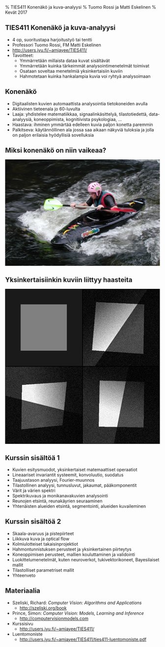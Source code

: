 % TIES411 Konenäkö ja kuva-analyysi
% Tuomo Rossi ja Matti Eskelinen
% Kevät 2017

## TIES411 Konenäkö ja kuva-analyysi

* 4 op, suoritustapa harjoitustyö tai tentti
* Professori Tuomo Rossi, FM Matti Eskelinen
* <http://users.jyu.fi/~amjayee/TIES411/>
* Tavoitteet:
    - Ymmärretään millaista dataa kuvat sisältävät
    - Ymmärretään kuinka tärkeimmät analysointimenetelmät toimivat
    - Osataan soveltaa menetelmiä yksinkertaisiin kuviin
    - Hahmotetaan kuinka hankalampia kuvia voi ryhtyä analysoimaan

## Konenäkö

* Digitaalisten kuvien automaattista analysointia tietokoneiden avulla
* Aktiivinen tieteenala jo 60-luvulta
* Laaja: yhdistelee matematiikkaa, signaalinkäsittelyä, tilastotiedettä,
  data-analyysiä, koneoppimista, kognitiivista psykologiaa, ...
* Haastava: ihminen ymmärtää edelleen kuvia paljon konetta paremmin
* Palkitseva: käytännöllinen ala jossa saa aikaan näkyviä tuloksia ja jolla on
  paljon erilaisia hyödyllisiä sovelluksia

## Miksi konenäkö on niin vaikeaa?

![Mitä kuvassa on? (Lähde: www.freeimages.co.uk)](images/sportcanoe1331.jpg)

## Yksinkertaisiinkin kuviin liittyy haasteita

![Kuvien haasteita](images/rects.png)

## Kurssin sisältöä 1

* Kuvien esitysmuodot, yksinkertaiset matemaattiset operaatiot
* Lineaariset invariantit systeemit, konvoluutio, suodatus
* Taajuustason analyysi, Fourier-muunnos
* Tilastollinen analyysi, tunnusluvut, jakaumat, pääkomponentit
* Värit ja värien spektri
* Spektrikuvaus ja monikanavakuvien analysointi
* Reunojen etsintä, reunakäyrien seuraaminen
* Yhtenäisten alueiden etsintä, segmentointi, alueiden kuvaileminen

## Kurssin sisältöä 2

* Skaala-avaruus ja pistepiirteet
* Liikkuva kuva ja optical flow
* Kolmiulotteiset takaisinprojektiot
* Hahmontunnistuksen perusteet ja yksinkertainen piirteytys
* Koneoppimisen perusteet, mallien kouluttaminen ja validointi
* Luokittelumenetelmät, kuten neuroverkot, tukivektorikoneet, Bayesilaiset mallit
* Tilastolliset parametriset mallit
* Yhteenveto

## Materiaalia

* Szeliski, Richard: *Computer Vision: Algorithms and Applications*
    - <http://szeliski.org/book>
* Prince, Simon: *Computer Vision: Models, Learning and Inference*
    - <http://computervisionmodels.com>
* Kurssisivu
    - <http://users.jyu.fi/~amjayee/TIES411/>
* Luentomoniste
    - <http://users.jyu.fi/~amjayee/TIES411/ties411-luentomoniste.pdf>
